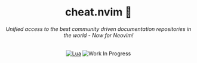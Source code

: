 <div align="center">
  <h1 align="center">cheat.nvim 📝</h1>
  <h6>Unified access to the best community driven documentation repositories in the world - Now for Neovim!</h6>

[![Lua](https://img.shields.io/badge/Lua-blue.svg?style=for-the-badge&logo=lua)](http://www.lua.org)
![Work In Progress](https://img.shields.io/badge/Work%20In%20Progress-orange?style=for-the-badge)

</div>
